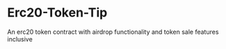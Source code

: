 # Erc20-Token-Tip
An erc20 token contract with airdrop functionality and token sale features inclusive
